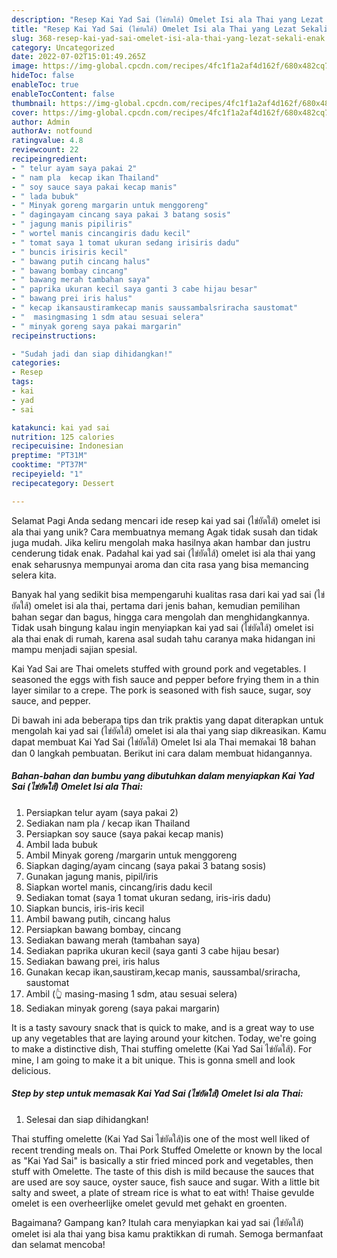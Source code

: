 ```yaml
---
description: "Resep Kai Yad Sai (ไข่ยัดใส้) Omelet Isi ala Thai yang Lezat Sekali, Enak"
title: "Resep Kai Yad Sai (ไข่ยัดใส้) Omelet Isi ala Thai yang Lezat Sekali, Enak"
slug: 368-resep-kai-yad-sai-omelet-isi-ala-thai-yang-lezat-sekali-enak
category: Uncategorized
date: 2022-07-02T15:01:49.265Z
image: https://img-global.cpcdn.com/recipes/4fc1f1a2af4d162f/680x482cq70/kai-yad-sai-ไขยดใส-omelet-isi-ala-thai-foto-resep-utama.jpg
hideToc: false
enableToc: true
enableTocContent: false
thumbnail: https://img-global.cpcdn.com/recipes/4fc1f1a2af4d162f/680x482cq70/kai-yad-sai-ไขยดใส-omelet-isi-ala-thai-foto-resep-utama.jpg
cover: https://img-global.cpcdn.com/recipes/4fc1f1a2af4d162f/680x482cq70/kai-yad-sai-ไขยดใส-omelet-isi-ala-thai-foto-resep-utama.jpg
author: Admin
authorAv: notfound
ratingvalue: 4.8
reviewcount: 22
recipeingredient:
- " telur ayam saya pakai 2"
- " nam pla  kecap ikan Thailand"
- " soy sauce saya pakai kecap manis"
- " lada bubuk"
- " Minyak goreng margarin untuk menggoreng"
- " dagingayam cincang saya pakai 3 batang sosis"
- " jagung manis pipiliris"
- " wortel manis cincangiris dadu kecil"
- " tomat saya 1 tomat ukuran sedang irisiris dadu"
- " buncis irisiris kecil"
- " bawang putih cincang halus"
- " bawang bombay cincang"
- " bawang merah tambahan saya"
- " paprika ukuran kecil saya ganti 3 cabe hijau besar"
- " bawang prei iris halus"
- " kecap ikansaustiramkecap manis saussambalsriracha saustomat"
- "  masingmasing 1 sdm atau sesuai selera"
- " minyak goreng saya pakai margarin"
recipeinstructions:

- "Sudah jadi dan siap dihidangkan!"
categories:
- Resep
tags:
- kai
- yad
- sai

katakunci: kai yad sai 
nutrition: 125 calories
recipecuisine: Indonesian
preptime: "PT31M"
cooktime: "PT37M"
recipeyield: "1"
recipecategory: Dessert

---
```



Selamat Pagi Anda sedang mencari ide resep kai yad sai (ไข่ยัดใส้) omelet isi ala thai yang unik? Cara membuatnya memang Agak tidak susah dan tidak juga mudah. Jika keliru mengolah maka hasilnya akan hambar dan justru cenderung tidak enak. Padahal kai yad sai (ไข่ยัดใส้) omelet isi ala thai yang enak seharusnya mempunyai aroma dan cita rasa yang bisa memancing selera kita.


Banyak hal yang sedikit bisa mempengaruhi kualitas rasa dari kai yad sai (ไข่ยัดใส้) omelet isi ala thai, pertama dari jenis bahan, kemudian pemilihan bahan segar dan bagus, hingga cara mengolah dan menghidangkannya. Tidak usah bingung kalau ingin menyiapkan kai yad sai (ไข่ยัดใส้) omelet isi ala thai enak di rumah, karena asal sudah tahu caranya maka hidangan ini mampu menjadi sajian spesial.

Kai Yad Sai are Thai omelets stuffed with ground pork and vegetables. I seasoned the eggs with fish sauce and pepper before frying them in a thin layer similar to a crepe. The pork is seasoned with fish sauce, sugar, soy sauce, and pepper.


Di bawah ini ada beberapa tips dan trik praktis yang dapat diterapkan untuk mengolah kai yad sai (ไข่ยัดใส้) omelet isi ala thai yang siap dikreasikan. Kamu dapat membuat Kai Yad Sai (ไข่ยัดใส้) Omelet Isi ala Thai memakai 18 bahan dan 0 langkah pembuatan. Berikut ini cara dalam membuat hidangannya.

<!--inarticleads1-->

##### Bahan-bahan dan bumbu yang dibutuhkan dalam menyiapkan Kai Yad Sai (ไข่ยัดใส้) Omelet Isi ala Thai:

1. Persiapkan  telur ayam (saya pakai 2)
1. Sediakan  nam pla / kecap ikan Thailand
1. Persiapkan  soy sauce (saya pakai kecap manis)
1. Ambil  lada bubuk
1. Ambil  Minyak goreng /margarin untuk menggoreng
1. Siapkan  daging/ayam cincang (saya pakai 3 batang sosis)
1. Gunakan  jagung manis, pipil/iris
1. Siapkan  wortel manis, cincang/iris dadu kecil
1. Sediakan  tomat (saya 1 tomat ukuran sedang, iris-iris dadu)
1. Siapkan  buncis, iris-iris kecil
1. Ambil  bawang putih, cincang halus
1. Persiapkan  bawang bombay, cincang
1. Sediakan  bawang merah (tambahan saya)
1. Sediakan  paprika ukuran kecil (saya ganti 3 cabe hijau besar)
1. Sediakan  bawang prei, iris halus
1. Gunakan  kecap ikan,saustiram,kecap manis, saussambal/sriracha, saustomat
1. Ambil  (👆 masing-masing 1 sdm, atau sesuai selera)
1. Sediakan  minyak goreng (saya pakai margarin)


It is a tasty savoury snack that is quick to make, and is a great way to use up any vegetables that are laying around your kitchen. Today, we&#39;re going to make a distinctive dish, Thai stuffing omelette (Kai Yad Sai ไข่ยัดใส้). For mine, I am going to make it a bit unique. This is gonna smell and look delicious. 

<!--inarticleads2-->

##### Step by step untuk memasak Kai Yad Sai (ไข่ยัดใส้) Omelet Isi ala Thai:


1. Selesai dan siap dihidangkan!

Thai stuffing omelette (Kai Yad Sai ไข่ยัดใส้)is one of the most well liked of recent trending meals on. Thai Pork Stuffed Omelette or known by the local as &#34;Kai Yad Sai&#34; is basically a stir fried minced pork and vegetables, then stuff with Omelette. The taste of this dish is mild because the sauces that are used are soy sauce, oyster sauce, fish sauce and sugar. With a little bit salty and sweet, a plate of stream rice is what to eat with! Thaise gevulde omelet is een overheerlijke omelet gevuld met gehakt en groenten. 

Bagaimana? Gampang kan? Itulah cara menyiapkan kai yad sai (ไข่ยัดใส้) omelet isi ala thai yang bisa kamu praktikkan di rumah. Semoga bermanfaat dan selamat mencoba!

